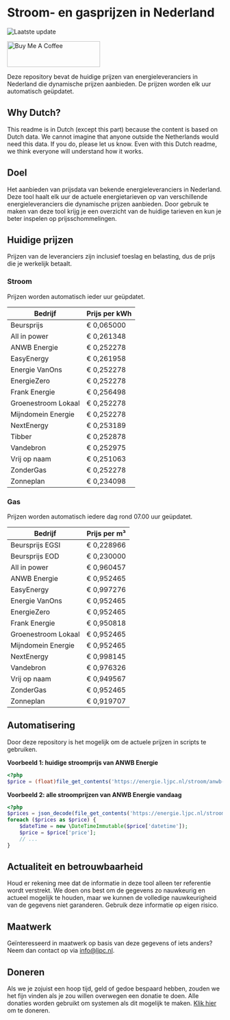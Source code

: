 # Stroom- en gasprijzen in Nederland

![Laatste update](https://img.shields.io/badge/laatste%20update-2023--06--06%2004%3A00%20CET-brightgreen)

<a href="https://www.buymeacoffee.com/Lars-" target="_blank"><img src="https://cdn.buymeacoffee.com/buttons/v2/default-orange.png" alt="Buy Me A Coffee" height="60" style="height: 60px !important;width: 217px !important;" ></a>

Deze repository bevat de huidige prijzen van energieleveranciers in Nederland die dynamische prijzen aanbieden. De prijzen worden elk uur automatisch geüpdatet.

## Why Dutch?

This readme is in Dutch (except this part) because the content is based on Dutch data. We cannot imagine that anyone outside the Netherlands would need this data. If you do, please let us know. Even with this Dutch readme, we think
everyone will understand how it works.

## Doel

Het aanbieden van prijsdata van bekende energieleveranciers in Nederland. Deze tool haalt elk uur de actuele energietarieven op van verschillende energieleveranciers die dynamische prijzen aanbieden. Door gebruik te maken van deze tool
krijg je een overzicht van de huidige tarieven en kun je beter inspelen op prijsschommelingen.

## Huidige prijzen

Prijzen van de leveranciers zijn inclusief toeslag en belasting, dus de prijs die je werkelijk betaalt.

### Stroom

Prijzen worden automatisch ieder uur geüpdatet.

 Bedrijf | Prijs per kWh 
---------|---------------
Beursprijs | € 0,065000
All in power | € 0,261348
ANWB Energie | € 0,252278
EasyEnergy | € 0,261958
Energie VanOns | € 0,252278
EnergieZero | € 0,252278
Frank Energie | € 0,256498
Groenestroom Lokaal | € 0,252278
Mijndomein Energie | € 0,252278
NextEnergy | € 0,253189
Tibber | € 0,252878
Vandebron | € 0,252975
Vrij op naam | € 0,251063
ZonderGas | € 0,252278
Zonneplan | € 0,234098


### Gas

Prijzen worden automatisch iedere dag rond 07.00 uur geüpdatet.

 Bedrijf | Prijs per m³ 
---------|--------------
Beursprijs EGSI | € 0,228966
Beursprijs EOD | € 0,230000
All in power | € 0,960457
ANWB Energie | € 0,952465
EasyEnergy | € 0,997276
Energie VanOns | € 0,952465
EnergieZero | € 0,952465
Frank Energie | € 0,950818
Groenestroom Lokaal | € 0,952465
Mijndomein Energie | € 0,952465
NextEnergy | € 0,998145
Vandebron | € 0,976326
Vrij op naam | € 0,949567
ZonderGas | € 0,952465
Zonneplan | € 0,919707


## Automatisering

Door deze repository is het mogelijk om de actuele prijzen in scripts te gebruiken.

**Voorbeeld 1: huidige stroomprijs van ANWB Energie**

```php
<?php
$price = (float)file_get_contents('https://energie.ljpc.nl/stroom/anwb-energie-nu.txt');

```

**Voorbeeld 2: alle stroomprijzen van ANWB Energie vandaag**

```php
<?php
$prices = json_decode(file_get_contents('https://energie.ljpc.nl/stroom/all-in-power-vandaag.json'),true);
foreach ($prices as $price) {
    $dateTime = new \DateTimeImmutable($price['datetime']);
    $price = $price['price'];
    // ...
}
```

## Actualiteit en betrouwbaarheid

Houd er rekening mee dat de informatie in deze tool alleen ter referentie wordt verstrekt. We doen ons best om de gegevens zo nauwkeurig en actueel mogelijk te houden, maar we kunnen de volledige nauwkeurigheid van de gegevens niet
garanderen. Gebruik deze informatie op eigen risico.

## Maatwerk

Geïnteresseerd in maatwerk op basis van deze gegevens of iets anders? Neem dan contact op
via [info@ljpc.nl](mailto:info@ljpc.nl?subject=Energie%20prijzen).

## Doneren

Als we je zojuist een hoop tijd, geld of gedoe bespaard hebben, zouden we het fijn vinden als je zou willen overwegen een
donatie te doen. Alle donaties worden gebruikt om systemen als dit mogelijk te
maken. [Klik hier](https://www.buymeacoffee.com/Lars-) om te doneren.
